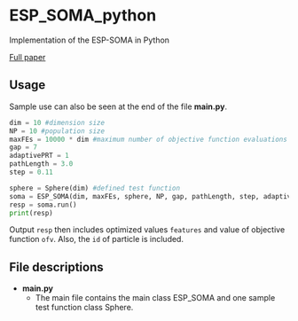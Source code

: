 # ESP_SOMA_python
Implementation of the ESP-SOMA in Python

[Full paper](https://doi.org/10.1109/CEC.2019.8790012)

## Usage
Sample use can also be seen at the end of the file __main.py__. 
```python
dim = 10 #dimension size
NP = 10 #population size
maxFEs = 10000 * dim #maximum number of objective function evaluations
gap = 7
adaptivePRT = 1
pathLength = 3.0
step = 0.11

sphere = Sphere(dim) #defined test function
soma = ESP_SOMA(dim, maxFEs, sphere, NP, gap, pathLength, step, adaptivePRT)
resp = soma.run()
print(resp)
```
Output ``resp`` then includes optimized values ``features`` and value of objective function ``ofv``. Also, the ``id`` of particle is included.

## File descriptions
* __main.py__
  * The main file contains the main class ESP_SOMA and one sample test function class Sphere.
